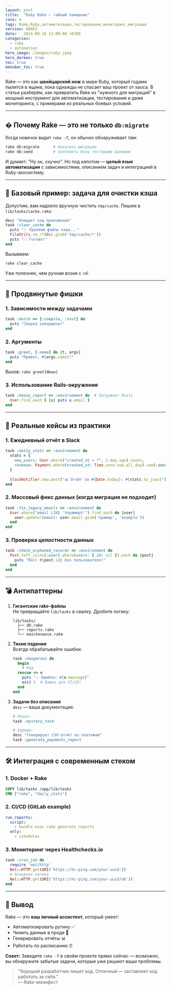 ```yaml
---
layout: post
title:  "Ruby Rake — тайный помощник"
rate: 4
tags: Rake,Ruby,автоматизация,тестирование,мониторинг,миграции
version: A49X3
date:   2024-09-18 12:00:00 +0300
categories:
  - ruby
  - automation
hero_image: /images/ruby.jpeg
hero_darken: true
toc: true
menubar_toc: true
---
```


Rake — это как **швейцарский нож** в мире Ruby, который годами пылится в ящике, пока однажды не спасает ваш проект от хаоса. В статье разберём, как превратить Rake из "нужного для миграций" в мощный инструмент для автоматизации, тестирования и даже мониторинга, с примерами из реальных боевых условий.

---

## � Почему Rake — это не только `db:migrate`

Когда новичок видит `rake -T`, он обычно обнаруживает там:
```bash
rake db:migrate      # Накатить миграции
rake db:seed         # Заполнить базу тестовыми данными
```
И думает: "Ну ок, скучно". Но под капотом — **целый язык автоматизации** с зависимостями, описанием задач и интеграцией в Ruby-экосистему.

---

## 🔧 Базовый пример: задача для очистки кэша

Допустим, вам надоело вручную чистить `tmp/cache`. Пишем в `lib/tasks/cache.rake`:
```ruby
desc "Очищает кэш приложения"
task :clear_cache do
  puts "💥 Удаляем файлы кэша..."
  FileUtils.rm_rf(Dir.glob('tmp/cache/*'))
  puts "✅ Готово!"
end
```

Вызываем:
```bash
rake clear_cache
```

Уже полезнее, чем ручная возня с `rm`!

---

## 🧩 Продвинутые фишки

### 1. Зависимости между задачами
```ruby
task :build => [:compile, :test] do
  puts "Сборка завершена!"
end
```

### 2. Аргументы
```ruby
task :greet, [:name] do |t, args|
  puts "Привет, #{args.name}!"
end
```
Вызов: `rake greet[Иван]`

### 3. Использование Rails-окружения
```ruby
task :heavy_report => :environment do  # Загружает Rails
  User.find_each { |u| puts u.email }
end
```

---

## 💼 Реальные кейсы из практики

### 1. **Ежедневный отчёт в Slack**
```ruby
task :daily_stats => :environment do
  stats = {
    new_users: User.where("created_at > ?", 1.day.ago).count,
    revenue: Payment.where(created_at: Time.zone.now.all_day).sum(:amount)
  }
  
  SlackNotifier.new.post("📊 Отчёт за #{Date.today}: #{stats.to_json}")
end
```

### 2. **Массовый фикс данных** (когда миграция не подходит)
```ruby
task :fix_legacy_emails => :environment do
  User.where("email LIKE '%пример%'").find_each do |user|
    user.update!(email: user.email.gsub('пример', 'example'))
  end
end
```

### 3. **Проверка целостности данных**
```ruby
task :check_orphaned_records => :environment do
  Post.left_joins(:user).where(users: { id: nil }).each do |post|
    puts "Пост #{post.id} без пользователя!"
  end
end
```

---

## 💣 Антипаттерны

1. **Гигантские rake-файлы**  
   Не превращайте `lib/tasks` в свалку. Дробите логику:
   ```
   lib/tasks/
     ├── db.rake
     ├── reports.rake
     └── maintenance.rake
   ```

2. **Тихие падения**  
   Всегда обрабатывайте ошибки:
   ```ruby
   task :dangerous do
     begin
       # Код
     rescue => e
       puts "💥 Ошибка: #{e.message}"
       exit 1  # Важно для CI/CD!
     end
   end
   ```

3. **Задачи без описания**  
   `desc` — ваша документация:
   ```ruby
   # Плохо:
   task :mystery_task
   
   # Хорошо:
   desc "Генерирует CSV-отчёт по платежам"
   task :generate_payments_report
   ```

---

## 🛠 Интеграция с современным стеком

### 1. **Docker + Rake**
```dockerfile
COPY lib/tasks /app/lib/tasks
CMD ["rake", "daily_stats"]
```

### 2. **CI/CD (GitLab example)**
```yaml
run_reports:
  script:
    - bundle exec rake generate_reports
  only:
    - schedules
```

### 3. **Мониторинг через Healthchecks.io**
```ruby
task :cron_job do
  require 'net/http'
  Net::HTTP.get(URI('https://hc-ping.com/your-uuid'))
  # Основная логика
  Net::HTTP.get(URI('https://hc-ping.com/your-uuid/ok'))
end
```

---

## 🎯 Вывод

Rake — это **ваш личный ассистент**, который умеет:
- Автоматизировать рутину ✅
- Чинить данные в проде 🔧
- Генерировать отчёты 📊
- Работать по расписанию ⏰

**Совет:** Заведите `rake -T` в своём проекте прямо сейчас — возможно, вы обнаружите забытые задачи, которые уже решают ваши проблемы.

> "Хороший разработчик пишет код. Отличный — заставляет код работать за себя."  
> *— Rake-манифест*
